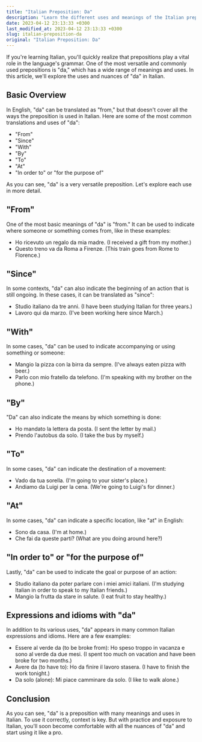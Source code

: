 ```yaml
---
title: "Italian Preposition: Da"
description: "Learn the different uses and meanings of the Italian preposition da, including expressions and idioms."
date: 2023-04-12 23:13:33 +0300
last_modified_at: 2023-04-12 23:13:33 +0300
slug: italian-preposition-da
original: "Italian Preposition: Da"
---
```

If you're learning Italian, you'll quickly realize that prepositions play a vital role in the language's grammar. One of the most versatile and commonly used prepositions is "da," which has a wide range of meanings and uses. In this article, we'll explore the uses and nuances of "da" in Italian.

## Basic Overview

In English, "da" can be translated as "from," but that doesn't cover all the ways the preposition is used in Italian. Here are some of the most common translations and uses of "da":

- "From"
- "Since"
- "With"
- "By"
- "To"
- "At"
- "In order to" or "for the purpose of"

As you can see, "da" is a very versatile preposition. Let's explore each use in more detail.

## "From"

One of the most basic meanings of "da" is "from." It can be used to indicate where someone or something comes from, like in these examples:

- Ho ricevuto un regalo da mia madre. (I received a gift from my mother.)
- Questo treno va da Roma a Firenze. (This train goes from Rome to Florence.)

## "Since"

In some contexts, "da" can also indicate the beginning of an action that is still ongoing. In these cases, it can be translated as "since":

- Studio italiano da tre anni. (I have been studying Italian for three years.)
- Lavoro qui da marzo. (I've been working here since March.)

## "With"

In some cases, "da" can be used to indicate accompanying or using something or someone:

- Mangio la pizza con la birra da sempre. (I've always eaten pizza with beer.)
- Parlo con mio fratello da telefono. (I'm speaking with my brother on the phone.)

## "By"

"Da" can also indicate the means by which something is done:

- Ho mandato la lettera da posta. (I sent the letter by mail.)
- Prendo l'autobus da solo. (I take the bus by myself.)

## "To"

In some cases, "da" can indicate the destination of a movement:

- Vado da tua sorella. (I'm going to your sister's place.)
- Andiamo da Luigi per la cena. (We're going to Luigi's for dinner.)

## "At"

In some cases, "da" can indicate a specific location, like "at" in English:

- Sono da casa. (I'm at home.)
- Che fai da queste parti? (What are you doing around here?)

## "In order to" or "for the purpose of"

Lastly, "da" can be used to indicate the goal or purpose of an action:

- Studio italiano da poter parlare con i miei amici italiani. (I'm studying Italian in order to speak to my Italian friends.)
- Mangio la frutta da stare in salute. (I eat fruit to stay healthy.)

## Expressions and idioms with "da"

In addition to its various uses, "da" appears in many common Italian expressions and idioms. Here are a few examples:

- Essere al verde da (to be broke from): Ho speso troppo in vacanza e sono al verde da due mesi. (I spent too much on vacation and have been broke for two months.)
- Avere da (to have to): Ho da finire il lavoro stasera. (I have to finish the work tonight.)
- Da solo (alone): Mi piace camminare da solo. (I like to walk alone.)

## Conclusion

As you can see, "da" is a preposition with many meanings and uses in Italian. To use it correctly, context is key. But with practice and exposure to Italian, you'll soon become comfortable with all the nuances of "da" and start using it like a pro.